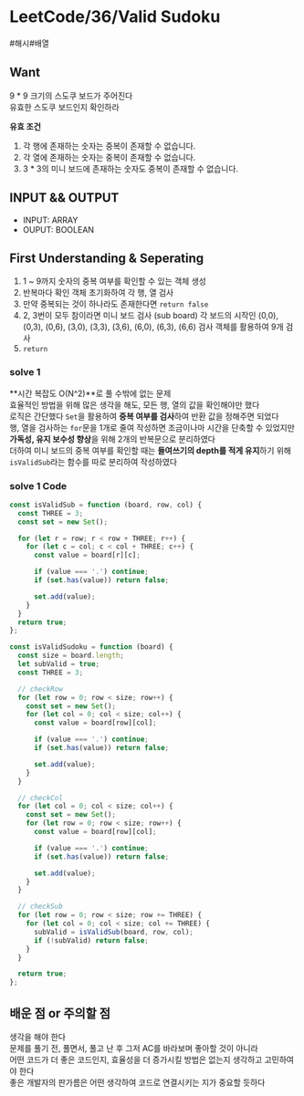 # LeetCode/36/Valid Sudoku

#해시#배열

## Want

9 \* 9 크기의 스도쿠 보드가 주어진다  
유효한 스도쿠 보드인지 확인하라

**유효 조건**

1. 각 행에 존재하는 숫자는 중복이 존재할 수 없습니다.
2. 각 열에 존재하는 숫자는 중복이 존재할 수 없습니다.
3. 3 \* 3의 미니 보드에 존재하는 숫자도 중복이 존재할 수 없습니다.

## INPUT && OUTPUT

- INPUT: ARRAY
- OUPUT: BOOLEAN

## First Understanding & Seperating

1. 1 ~ 9까지 숫자의 중복 여부를 확인할 수 있는 객체 생성
2. 반복마다 확인 객체 초기화하여 각 행, 열 검사
3. 만약 중복되는 것이 하나라도 존재한다면 `return false`
4. 2, 3번이 모두 참이라면 미니 보드 검사 (sub board)
   각 보드의 시작인 (0,0), (0,3), (0,6), (3,0), (3,3), (3,6), (6,0), (6,3), (6,6) 검사
   객체를 활용하여 9개 검사
5. `return`

### solve 1

**시간 복잡도 O(N^2)**로 풀 수밖에 없는 문제  
효율적인 방법을 위해 많은 생각을 해도, 모든 행, 열의 값을 확인해야만 했다  
로직은 간단했다 `Set`을 활용하여 **중복 여부를 검사**하여 반환 값을 정해주면 되었다  
행, 열을 검사하는 `for`문을 1개로 줄여 작성하면 조금이나마 시간을 단축할 수 있었지만  
**가독성, 유지 보수성 향상**을 위해 2개의 반복문으로 분리하였다  
더하여 미니 보드의 중복 여부를 확인할 때는 **들여쓰기의 depth를 적게 유지**하기 위해  
`isValidSub`라는 함수를 따로 분리하여 작성하였다

### solve 1 Code

```js
const isValidSub = function (board, row, col) {
  const THREE = 3;
  const set = new Set();

  for (let r = row; r < row + THREE; r++) {
    for (let c = col; c < col + THREE; c++) {
      const value = board[r][c];

      if (value === '.') continue;
      if (set.has(value)) return false;

      set.add(value);
    }
  }
  return true;
};

const isValidSudoku = function (board) {
  const size = board.length;
  let subValid = true;
  const THREE = 3;

  // checkRow
  for (let row = 0; row < size; row++) {
    const set = new Set();
    for (let col = 0; col < size; col++) {
      const value = board[row][col];

      if (value === '.') continue;
      if (set.has(value)) return false;

      set.add(value);
    }
  }

  // checkCol
  for (let col = 0; col < size; col++) {
    const set = new Set();
    for (let row = 0; row < size; row++) {
      const value = board[row][col];

      if (value === '.') continue;
      if (set.has(value)) return false;

      set.add(value);
    }
  }

  // checkSub
  for (let row = 0; row < size; row += THREE) {
    for (let col = 0; col < size; col += THREE) {
      subValid = isValidSub(board, row, col);
      if (!subValid) return false;
    }
  }

  return true;
};
```

## 배운 점 or 주의할 점

생각을 해야 한다  
문제를 풀기 전, 풀면서, 풀고 난 후 그저 AC를 바라보며 좋아할 것이 아니라  
어떤 코드가 더 좋은 코드인지, 효율성을 더 증가시킬 방법은 없는지 생각하고 고민하여야 한다  
좋은 개발자의 판가름은 어떤 생각하여 코드로 연결시키는 지가 중요할 듯하다
